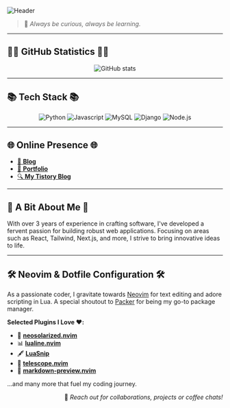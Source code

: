 ![Header](https://capsule-render.vercel.app/api?type=waving&color=auto&height=230&section=header&text=Hello!%20I'm%20Doyeon!&fontAlign=50&fontAlignY=40&fontSize=90&desc=Code%20enthusiast%20and%20life%20learner.&descAlign=60&descAlignY=55&descSize=20&fontColor=ffffff)

> 💬 _Always be curious, always be learning._

---

## 👩‍💻 **GitHub Statistics** 👩‍💻

<div align="center">

![GitHub stats](https://github-readme-stats.vercel.app/api?username=waylake&hide_title=false&show_icons=true&include_all_commits=true&disable_animations=false&theme=dracula&border_radius=15&layout=compact)

</div>

---

## 📚 **Tech Stack** 📚

<div align="center">

![Python](https://img.shields.io/badge/Python-3766AB?style=for-the-badge&logo=Python&logoColor=white)
![Javascript](https://img.shields.io/badge/Javascript-ffb13b?style=for-the-badge&logo=javascript&logoColor=white)
![MySQL](https://img.shields.io/badge/Mysql-E6B91E?style=for-the-badge&logo=MySql&logoColor=white)
![Django](https://img.shields.io/badge/Django-092E20?style=for-the-badge&logo=Django&logoColor=white)
![Node.js](https://img.shields.io/badge/Node.js-339933?style=for-the-badge&logo=Node.js&logoColor=white)

</div>

---

## 🌐 **Online Presence** 🌐

- [📝 **Blog**](https://blog.waylake.com)
- [🚀 **Portfolio**](https://portfolio.waylake.com)
- [🔍 **My Tistory Blog**](http://real-world-embedding.tistory.com)

---

## 🌟 **A Bit About Me** 🌟

With over 3 years of experience in crafting software, I've developed a fervent passion for building robust web applications. Focusing on areas such as React, Tailwind, Next.js, and more, I strive to bring innovative ideas to life.

---

## 🛠️ **Neovim & Dotfile Configuration** 🛠️

As a passionate coder, I gravitate towards [Neovim](https://neovim.io/) for text editing and adore scripting in Lua. A special shoutout to [Packer](https://github.com/wbthomason/packer.nvim) for being my go-to package manager.

**Selected Plugins I Love ❤️:**

- 🔆 [**neosolarized.nvim**](https://github.com/svrana/neosolarized.nvim)
- 📊 [**lualine.nvim**](https://github.com/nvim-lualine/lualine.nvim)
- 🖋 [**LuaSnip**](https://github.com/L3MON4D3/LuaSnip)
- 🧭 [**telescope.nvim**](https://github.com/nvim-telescope/telescope.nvim)
- 📝 [**markdown-preview.nvim**](https://github.com/iamcco/markdown-preview.nvim)

...and many more that fuel my coding journey.

<div align="right">

💼 _Reach out for collaborations, projects or coffee chats!_

</div>

